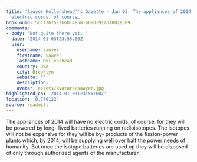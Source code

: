 ```yaml
---
title: 'Sawyer Hollenshead''s Gazette - Jan 03: The appliances of 2014 will have no
  electric cords, of course…'
book_uuid: 5dcf7675-2b68-4858-a6ed-91ad18029589
comments:
- body: 'Not quite there yet. '
  date: '2014-01-03T23:55:00Z'
  user:
    username: sawyer
    firstname: Sawyer
    lastname: Hollenshead
    country: USA
    city: Brooklyn
    website: ''
    description: ''
    avatar: assets/avatars/sawyer.jpg
highlighted_on: '2014-01-03T23:55:00Z'
location: '0.770122'
source: readmill
---
```


The appliances of 2014 will have no electric cords, of course, for they will be powered by long- lived batteries running on radioisotopes. The isotopes will not be expensive for they will be by- products of the fission-power plants which, by 2014, will be supplying well over half the power needs of humanity. But once the isotype batteries are used up they will be disposed of only through authorized agents of the manufacturer.